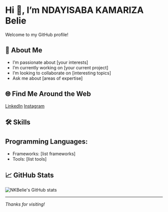   # Hi 👋, I’m NDAYISABA KAMARIZA Belie

Welcome to my GitHub profile!

## 🚀 About Me
- I’m passionate about [your interests]
- I’m currently working on [your current project]
- I’m looking to collaborate on [interesting topics]
- Ask me about [areas of expertise]

## 🌐 Find Me Around the Web
  [LinkedIn](https://www.linkedin.com/in/ndayisaba-kamariza-belie-19a0a9330/)
  [Instagram](https://www.instagram.com/__.belie__/)

## 🛠️ Skills
   **Programming Languages:** 
   - 
- Frameworks: [list frameworks]
- Tools: [list tools]

## 📈 GitHub Stats
![NKBelie's GitHub stats](https://github-readme-stats.vercel.app/api?username=NKBelie&show_icons=true&theme=radical)

---

*Thanks for visiting!*
